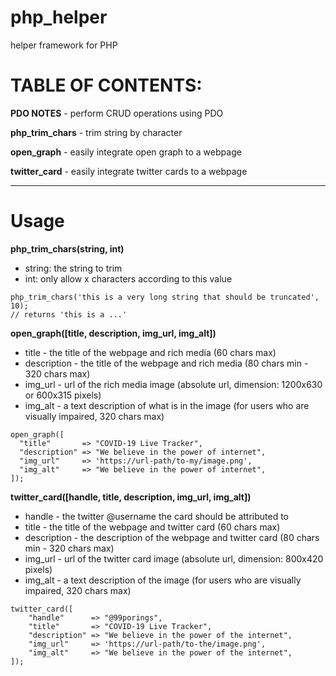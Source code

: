 # php_helper
helper framework for PHP

# TABLE OF CONTENTS:

**PDO NOTES** - perform CRUD operations using PDO  

**php_trim_chars** - trim string by character  

**open_graph** - easily integrate open graph to a webpage  

**twitter_card** - easily integrate twitter cards to a webpage

---

# Usage  

**php_trim_chars(string, int)**  
* string: the string to trim  
* int: only allow x characters according to this value  
```
php_trim_chars('this is a very long string that should be truncated', 10);
// returns 'this is a ...'
```
  
**open_graph([title, description, img_url, img_alt])**  
* title        - the title of the webpage and rich media (60 chars max)
* description  - the title of the webpage and rich media (80 chars min - 320 chars max)
* img_url      - url of the rich media image (absolute url, dimension: 1200x630 or 600x315 pixels)
* img_alt      - a text description of what is in the image (for users who are visually impaired, 320 chars max)
```
open_graph([
  "title"       => "COVID-19 Live Tracker",
  "description" => "We believe in the power of internet",
  "img_url"     => 'https://url-path/to-my/image.png',
  "img_alt"     => "We believe in the power of internet",
]);
```
  
**twitter_card([handle, title, description, img_url, img_alt])**  
* handle       - the twitter @username the card should be attributed to
* title        - the title of the webpage and twitter card (60 chars max)
* description  - the description of the webpage and twitter card (80 chars min - 320 chars max)
* img_url      - url of the twitter card image (absolute url, dimension: 800x420 pixels)
* img_alt      - a text description of the image (for users who are visually impaired, 320 chars max)
```
twitter_card([
    "handle"      => "@99porings",
    "title"       => "COVID-19 Live Tracker",
    "description" => "We believe in the power of the internet",
    "img_url"     => 'https://url-path/to-the/image.png',
    "img_alt"     => "We believe in the power of the internet",
]);
```

